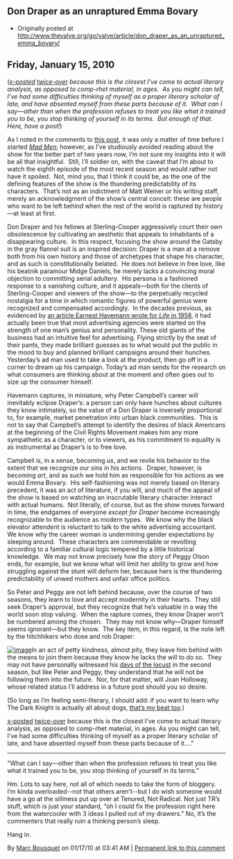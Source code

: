 ## Don Draper as an unraptured Emma Bovary

 * Originally posted at http://www.thevalve.org/go/valve/article/don_draper_as_an_unraptured_emma_bovary/

##  Friday, January 15, 2010 

(_[x-posted](http://acephalous.typepad.com/acephalous/2010/01/don-draper-as-an-unraptured-emma-bovary.html) [twice-over](http://lefarkins.blogspot.com/2010/01/don-draper-as-unraptured-emma-bovary.html) because this is the closest I’ve come to actual literary analysis, as opposed to comp-rhet material, in ages.  As you might can tell, I’ve had some difficulties thinking of myself as a proper literary scholar of late, and have absented myself from these parts because of it.  What can I say—other than when the profession refuses to treat you like what it trained you to be, you stop thinking of yourself in its terms.  But enough of that.  Here, have a post!_)

As I noted in the comments to [this post](http://lefarkins.blogspot.com/2009/12/it-goes-without-saying-that-no-one.html), it was only a matter of time before I started [_Mad Men_](http://www.amazon.com/exec/obidos/ASIN/B000YABIQ6/diesekoschmar-20); however, as I’ve studiously avoided reading about the show for the better part of two years now, I’m not sure my insights into it will be all that insightful.  Still, I’ll soldier on, with the caveat that I’m about to watch the eighth episode of the most recent season and would rather not have it spoiled.  Not, mind you, that I think it could be, as the one of the defining features of the show is the thundering predictability of its characters.  That’s not as an indictment of Matt Weiner or his writing staff, merely an acknowledgment of the show’s central conceit: these are people who want to be left behind when the rest of the world is raptured by history—at least at first.

Don Draper and his fellows at Sterling-Cooper aggressively court their own obsolescence by cultivating an aesthetic that appeals to inhabitants of a disappearing culture.  In this respect, focusing the show around the Gatsby in the gray flannel suit is an inspired decision: Draper is a man at a remove both from his own history and those of archetypes that shape his character, and as such is constitutionally belated.  He does not believe in free love, like his beatnik paramour Midge Daniels, he merely lacks a convincing moral objection to committing serial adultery.  His persona is a fashioned response to a vanishing culture, and it appeals—both for the clients of Sterling-Cooper and viewers of the show—to the perpetually recycled nostalgia for a time in which romantic figures of powerful genius were recognized and compensated accordingly.  In the decades previous, as evidenced by [an article Earnest Havemann wrote for _Life_ in 1958](http://books.google.com/books?id=11MEAAAAMBAJ&amp;lpg=PA142&amp;dq=%!a(MISSING)d%!m(MISSING)en%!&(MISSING)amp;lr=&amp;as_brr=1&amp;pg=PA147#v=onepage&amp;q=%!a(MISSING)d%!m(MISSING)en%!&(MISSING)amp;f=false), it had actually been true that
most advertising agencies were started on the strength of one man’s genius and personality. These old giants of the business had an intuitive feel for advertising. Flying strictly by the seat of their pants, they made brilliant guesses as to what would put the public in the mood to buy and planned brilliant campaigns around their hunches. Yesterday’s ad man used to take a look at the product, then go off in a corner to dream up his campaign. Today’s ad man sends for the research on what consumers are thinking about at the moment and often goes out to size up the consumer himself.

Havemann captures, in miniature, why Peter Campbell’s career will inevitably eclipse Draper’s: a person can only have hunches about cultures they know intimately, so the value of a Don Draper is inversely proportional to, for example, market penetration into urban black communities.  This is not to say that Campbell’s attempt to identify the desires of black Americans at the beginning of the Civil Rights Movement makes him any more sympathetic as a character, or to viewers, as his commitment to equality is as instrumental as Draper’s is to free love.

Campbell is, in a sense, becoming _us_, and we revile his behavior to the extent that we recognize our sins in his actions.  Draper, however, is becoming _art_, and as such we hold him as responsible for his actions as we would Emma Bovary.  His self-fashioning was not merely based on literary precedent, it was an act of literature, if you will, and much of the appeal of the show is based on watching an inscrutable literary character interact with actual humans.  Not literally, of course, but as the show moves forward in time, the endgames of everyone _except for Draper_ become increasingly recognizable to the audience as modern types.  We know why the black elevator attendent is reluctant to talk to the white advertising accountant.  We know why the career woman is undermining gender expectations by sleeping around.  These characters are commendable or revolting according to a familiar cultural logic tempered by a little historical knowledge.  We may not know precisely how the story of Peggy Olson ends, for example, but we know what will limit her ability to grow and how struggling against the stunt will deform her, because hers is the thundering predictability of unwed mothers and unfair office politics.

So Peter and Peggy are not left behind because, over the course of two seasons, they learn to love and accept modernity in their hearts.  They still seek Draper’s approval, but they recognize that he’s valuable in a way the world soon stop valuing.  When the rapture comes, they know Draper won’t be numbered among the chosen.  They may not know why—Draper himself seems ignorant—but they know.  The key item, in this regard, is the note left by the hitchhikers who dose and rob Draper:

[![image](http://1.bp.blogspot.com/_ZEf6TUYdm_0/S1EoPKzVgzI/AAAAAAAAAC0/Hacedeef3P4/s400/madmen.jpg)](http://1.bp.blogspot.com/_ZEf6TUYdm_0/S1EoPKzVgzI/AAAAAAAAAC0/Hacedeef3P4/s1600-h/madmen.jpg)In an act of petty kindness, almost pity, they leave him behind with the means to join them because they know he lacks the will to do so.  They may not have personally witnessed his [days of the locust](http://en.wikipedia.org/wiki/The_Day_of_the_Locust) in the second season, but like Peter and Peggy, they understand that he will not be following them into the future.  Nor, for that matter, will Joan Holloway, whose related status I’ll address in a future post should you so desire.

(So long as I’m feeling semi-literary, I should add: if you want to learn why The Dark Knight is actually all about dogs, [that’s my beat too](http://acephalous.typepad.com/acephalous/2010/01/humans-do-not-run-in-packs-they-form-social-circles-and-erect-strict-hierarchies-but-the-desire-to-live-in-a-pack-is-either.html).)

[x-posted](http://acephalous.typepad.com/acephalous/2010/01/don-draper-as-an-unraptured-emma-bovary.html) [twice-over](http://lefarkins.blogspot.com/2010/01/don-draper-as-unraptured-emma-bovary.html) because this is the closest I've come to actual literary analysis, as opposed to comp-rhet material, in ages. As you might can tell, I've had some difficulties thinking of myself as a proper literary scholar of late, and have absented myself from these parts because of it.…"

---

"What can I say—other than when the profession refuses to treat you like what it trained you to be, you stop thinking of yourself in its terms.”

Hm. Lots to say here, not all of which needs to take the form of bloggery. I’m kinda overloaded--not that others aren’t--but I do wish someone would have a go at the silliness put up over at Tenured, Not Radical. Not just TR’s stuff, which is just your standard, “oh I could fix the profession right here from the watercooler with 3 ideas I pulled out of my drawers.” No, it’s the commenters that really ruin a thinking person’s sleep.

Hang in.

By [Marc Bousquet](http://marcbousquet.net) on 01/17/10 at 03:41 AM | [Permanent link to this comment](http://www.thevalve.org/go/valve/article/don_draper_as_an_unraptured_emma_bovary/#27243)

